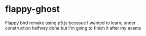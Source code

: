 # flappy-ghost
Flappy bird remake using p5.js becasue I wanted to learn, under construction halfway done but I'm going to finish it after my exams
